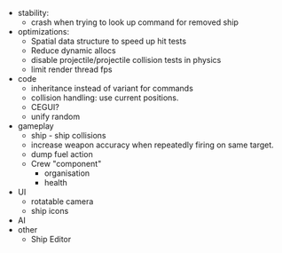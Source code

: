 * stability:
  - crash when trying to look up command for removed ship
* optimizations:
  - Spatial data structure to speed up hit tests
  - Reduce dynamic allocs
  - disable projectile/projectile collision tests in physics
  - limit render thread fps
* code
  - inheritance instead of variant for commands
  - collision handling: use current positions.
  - CEGUI?
  - unify random
* gameplay
  - ship - ship collisions
  - increase weapon accuracy when repeatedly firing on
    same target.
  - dump fuel action
  - Crew "component"
    + organisation
    + health
* UI
  - rotatable camera
  - ship icons
* AI    
* other
  - Ship Editor